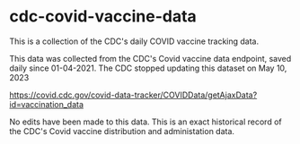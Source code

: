 # cdc-covid-vaccine-data

This is a collection of the CDC's daily COVID vaccine tracking data.

This data was collected from the CDC's Covid vaccine data endpoint, saved daily since 01-04-2021. The CDC stopped updating this dataset on May 10, 2023

https://covid.cdc.gov/covid-data-tracker/COVIDData/getAjaxData?id=vaccination_data

No edits have been made to this data. This is an exact historical record of the CDC's Covid vaccine distribution and administation data.
